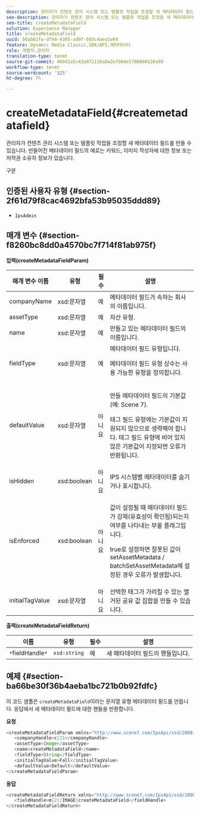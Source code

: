 ```yaml
---
description: 관리자가 컨텐츠 관리 시스템 또는 템플릿 작업을 조정할 새 메타데이터 필드를 만들 수 있습니다. 만들어진 메타데이터 필드의 예로는 키워드, 이미지 작성자에 대한 정보 또는 저작권 소유자 정보가 있습니다.
seo-description: 관리자가 컨텐츠 관리 시스템 또는 템플릿 작업을 조정할 새 메타데이터 필드를 만들 수 있습니다. 만들어진 메타데이터 필드의 예로는 키워드, 이미지 작성자에 대한 정보 또는 저작권 소유자 정보가 있습니다.
seo-title: createMetadataField
solution: Experience Manager
title: createMetadataField
uuid: 50ab61fa-df44-4305-ad9f-693c4aea1e69
feature: Dynamic Media Classic,SDK/API,메타데이터
role: 개발자,관리자
translation-type: tm+mt
source-git-commit: 469d1a5c43a972116a8a2efb0de5708800130a99
workflow-type: tm+mt
source-wordcount: '325'
ht-degree: 7%

---
```



# createMetadataField{#createmetadatafield}

관리자가 컨텐츠 관리 시스템 또는 템플릿 작업을 조정할 새 메타데이터 필드를 만들 수 있습니다. 만들어진 메타데이터 필드의 예로는 키워드, 이미지 작성자에 대한 정보 또는 저작권 소유자 정보가 있습니다.

구문

## 인증된 사용자 유형 {#section-2f61d79f8cac4692bfa53b95035ddd89}

* `IpsAdmin`

## 매개 변수 {#section-f8260bc8dd0a4570bc7f714f81ab975f}

**입력(createMetadataFieldParam)**

<table id="table_E5B249BBED3B4D2F9CEE2CCF27472D1B"> 
 <thead> 
  <tr> 
   <th colname="col1" class="entry"> 매개 변수 이름 </th> 
   <th colname="col2" class="entry"> 유형 </th> 
   <th colname="col3" class="entry"> 필수 </th> 
   <th colname="col4" class="entry"> 설명 </th> 
  </tr> 
 </thead>
 <tbody> 
  <tr> 
   <td colname="col1"> <span class="codeph"> <span class="varname"> companyName</span> </span> </td> 
   <td colname="col2"> <span class="codeph"> xsd:문자열</span> </td> 
   <td colname="col3"> 예 </td> 
   <td colname="col4"> 메타데이터 필드가 속하는 회사의 이름입니다. </td> 
  </tr> 
  <tr> 
   <td colname="col1"> <span class="codeph"> <span class="varname"> assetType</span> </span> </td> 
   <td colname="col2"> <span class="codeph"> xsd:문자열</span> </td> 
   <td colname="col3"> 예 </td> 
   <td colname="col4"> 자산 유형. </td> 
  </tr> 
  <tr> 
   <td colname="col1"> <span class="codeph"> <span class="varname"> name</span> </span> </td> 
   <td colname="col2"> <span class="codeph"> xsd:문자열</span> </td> 
   <td colname="col3"> 예 </td> 
   <td colname="col4"> 만들고 있는 메타데이터 필드의 이름입니다. </td> 
  </tr> 
  <tr> 
   <td colname="col1"> <span class="codeph"> <span class="varname"> fieldType</span> </span> </td> 
   <td colname="col2"> <span class="codeph"> xsd:문자열</span> </td> 
   <td colname="col3"> 예 </td> 
   <td colname="col4">메타데이터 필드 유형입니다. <p>메타데이터 필드 유형 상수는 사용 가능한 유형을 정의합니다. </p> </td> 
  </tr> 
  <tr> 
   <td colname="col1"> <span class="codeph"> <span class="varname"> defaultValue</span> </span> </td> 
   <td colname="col2"> <span class="codeph"> xsd:문자열</span> </td> 
   <td colname="col3"> 아니요 </td> 
   <td colname="col4"> <p>만들 메타데이터 필드의 기본값(예: <span class="codeph"> Scene 7</span>). </p> <p>태그 필드 유형에는 기본값이 지원되지 않으므로 생략해야 합니다. 태그 필드 유형에 비어 있지 않은 기본값이 지정되면 오류가 반환됩니다. </p> </td> 
  </tr> 
  <tr> 
   <td colname="col1"> <span class="codeph"> <span class="varname"> isHidden</span> </span> </td> 
   <td colname="col2"> <span class="codeph"> xsd:boolean</span> </td> 
   <td colname="col3"> 아니요 </td> 
   <td colname="col4"> IPS 시스템별 메타데이터를 숨기거나 표시합니다. </td> 
  </tr> 
  <tr> 
   <td colname="col1"><span class="codeph"><span class="varname"> isEnforced</span></span> </td> 
   <td colname="col2"><span class="codeph"> xsd:boolean</span> </td> 
   <td colname="col3"> <p>아니요 </p> </td> 
   <td colname="col4"> <p>값이 설정될 때 메타데이터 필드가 강제(유효성이 확인됨)되는지 여부를 나타내는 부울 플래그입니다. </p> <p>true로 설정하면 잘못된 값이 <span class="codeph"> setAssetMetadata</span> /<span class="codeph"> batchSetAssetMetadata</span>에 설정된 경우 오류가 발생합니다. </p> </td> 
  </tr> 
  <tr> 
   <td colname="col1"> <span class="codeph"> <span class="varname"> initialTagValue</span> </span> </td> 
   <td colname="col2"> <span class="codeph"> xsd:문자열</span> </td> 
   <td colname="col3"> 아니요 </td> 
   <td colname="col4"> 선택한 태그가 가리킬 수 있는 열거된 공유 값 집합을 만들 수 있습니다. </td> 
  </tr> 
 </tbody> 
</table>

**출력(createMetadataFieldReturn)**

| 이름 | 유형 | 필수 | 설명 |
|---|---|---|---|
| `*`fieldHandle`*` | `xsd:string` | 예 | 새 메타데이터 필드의 핸들입니다. |

## 예제 {#section-ba66be30f36b4aeba1bc721b0b92fdfc}

이 코드 샘플은 `createMetadataField`이라는 문자열 유형 메타데이터 필드를 만듭니다. 응답에서 새 메타데이터 필드에 대한 핸들을 반환합니다.

**요청**

```java
<createMetadataFieldParam xmlns="http://www.scene7.com/IpsApi/xsd/2008-01-15">
   <companyHandle>c|21</companyHandle>
   <assetType>Image</assetType>
   <name>createMetadataField</name>
   <fieldType>String</fieldType>
   <initialTagValue>Fall</initialTagValue>
   <defaultValue>Default</defaultValue>
</createMetadataFieldParam>
```

**응답**

```java
<createMetadataFieldReturn xmlns="http://www.scene7.com/IpsApi/xsd/2008-01-15">
   <fieldHandle>m|21|IMAGE|createMetadataField</fieldHandle>
</createMetadataFieldReturn>
```

